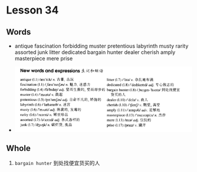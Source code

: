 # Lesson 34

## Words

- antique fascination forbidding muster pretentious labyrinth musty rarity assorted junk litter dedicated bargain hunter dealer cherish amply masterpiece mere prise

- ![Words](../../../Images/Part3/04/words-34.png)

## Whole

1. `bargain hunter` 到处找便宜货买的人
